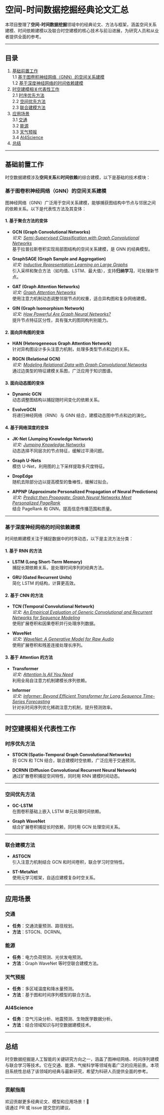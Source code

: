 # **空间-时间数据挖掘经典论文汇总**

本项目整理了**空间-时间数据挖掘**领域中的经典论文、方法与框架，涵盖空间关系建模、时间依赖建模以及联合时空建模的核心技术与前沿进展，为研究人员和从业者提供全面的参考。

---

## **目录**

1. [基础前置工作](#基础前置工作)  
   1.1 [基于图卷积神经网络（GNN）的空间关系建模](#基于图卷积神经网络gnn的空间关系建模)  
   1.2 [基于深度神经网络的时间依赖建模](#基于深度神经网络的时间依赖建模)  
2. [时空建模相关代表性工作](#时空建模相关代表性工作)  
   2.1 [时序优先方法](#时序优先方法)  
   2.2 [空间优先方法](#空间优先方法)  
   2.3 [联合建模方法](#联合建模方法)  
3. [应用场景](#应用场景)  
   3.1 [交通](#交通)  
   3.2 [能源](#能源)  
   3.3 [天气预报](#天气预报)  
   3.4 [AI4Science](#ai4science)  
4. [总结](#总结)

---

## **基础前置工作**

时空数据建模涉及**空间关系**和**时间依赖**的综合建模，以下是基础的技术模块：

### **基于图卷积神经网络（GNN）的空间关系建模**

图神经网络（GNN）广泛用于空间关系建模，能够捕获图结构中节点与邻居之间的依赖关系。以下是代表性方法及其变体：

#### **1. 基于聚合方法的变体**
- **GCN (Graph Convolutional Networks)**  
  *论文: [Semi-Supervised Classification with Graph Convolutional Networks](https://arxiv.org/abs/1609.02907)*  
  基于拉普拉斯卷积实现局部图结构的空间关系建模，是 GNN 的经典模型。

- **GraphSAGE (Graph Sample and Aggregation)**  
  *论文: [Inductive Representation Learning on Large Graphs](https://arxiv.org/abs/1706.02216)*  
  引入采样和聚合方法（如均值、LSTM、最大值），支持**归纳学习**，可处理新节点。

- **GAT (Graph Attention Networks)**  
  *论文: [Graph Attention Networks](https://arxiv.org/abs/1710.10903)*  
  使用注意力机制动态调整邻居节点的权重，适合异构图和复杂网络建模。

- **GIN (Graph Isomorphism Network)**  
  *论文: [How Powerful Are Graph Neural Networks?](https://arxiv.org/abs/1810.00826)*  
  提升节点特征区分性，具有强大的图同构判别能力。

#### **2. 面向异构图的变体**
- **HAN (Heterogeneous Graph Attention Network)**  
  针对异构图设计多头注意力机制，处理多类型节点和边的关系。

- **RGCN (Relational GCN)**  
  *论文: [Modeling Relational Data with Graph Convolutional Networks](https://arxiv.org/abs/1703.06103)*  
  通过边类型的特征建模关系图，广泛应用于知识图谱。

#### **3. 面向动态图的变体**
- **Dynamic GCN**  
  动态调整图结构以捕捉随时间变化的依赖关系。

- **EvolveGCN**  
  将递归神经网络（RNN）与 GNN 结合，建模动态图中节点和边的演化。

#### **4. 基于网络深度的变体**
- **JK-Net (Jumping Knowledge Network)**  
  *论文: [Jumping Knowledge Networks](https://arxiv.org/abs/1806.03536)*  
  动态选择不同层次的节点特征，缓解过平滑问题。

- **Graph U-Nets**  
  模仿 U-Net，利用图的上下采样提取多尺度特征。

- **DropEdge**  
  随机去除部分边以提高模型的鲁棒性，缓解过拟合。

- **APPNP (Approximate Personalized Propagation of Neural Predictions)**  
  *论文: [Predict then Propagate: Graph Neural Networks Meet Personalized PageRank](https://arxiv.org/abs/1810.05997)*  
  结合 PageRank 和 GNN，提高信息传播范围和质量。

---

### **基于深度神经网络的时间依赖建模**

时间依赖建模关注于捕捉数据中的时序动态，以下是主流方法分类：

#### **1. 基于 RNN 的方法**
- **LSTM (Long Short-Term Memory)**  
  捕捉长期依赖关系，是处理时间序列的经典方法。

- **GRU (Gated Recurrent Units)**  
  简化 LSTM 的结构，计算更高效。

#### **2. 基于 CNN 的方法**
- **TCN (Temporal Convolutional Network)**  
  *论文: [An Empirical Evaluation of Generic Convolutional and Recurrent Networks for Sequence Modeling](https://arxiv.org/abs/1803.01271)*  
  使用扩展卷积和因果卷积并行处理序列数据。

- **WaveNet**  
  *论文: [WaveNet: A Generative Model for Raw Audio](https://arxiv.org/abs/1609.03499)*  
  使用扩展卷积和残差连接处理长序列。

#### **3. 基于 Attention 的方法**
- **Transformer**  
  *论文: [Attention Is All You Need](https://arxiv.org/abs/1706.03762)*  
  利用全局自注意力机制建模长序列依赖。

- **Informer**  
  *论文: [Informer: Beyond Efficient Transformer for Long Sequence Time-Series Forecasting](https://arxiv.org/abs/2012.07436)*  
  针对长时间序列优化稀疏注意力机制，提升预测效率。

---

## **时空建模相关代表性工作**

### **时序优先方法**
- **STGCN (Spatio-Temporal Graph Convolutional Networks)**  
  将 GCN 和 TCN 结合，联合建模时空依赖，广泛应用于交通预测。  

- **DCRNN (Diffusion Convolutional Recurrent Neural Network)**  
  通过扩散卷积捕捉空间特性，同时用 RNN 建模时间动态。

---

### **空间优先方法**
- **GC-LSTM**  
  在图卷积基础上嵌入 LSTM 单元处理时间依赖。

- **Graph WaveNet**  
  结合扩展卷积捕捉长时依赖，同时用 GCN 处理空间关系。

---

### **联合建模方法**
- **ASTGCN**  
  引入注意力机制结合 GCN 和时间卷积，联合学习时空特性。  

- **ST-MetaNet**  
  使用元学习框架，自适应建模复杂时空关系。

---

## **应用场景**

### **交通**
- **任务**：交通流量预测、路径规划。  
- **方法**：STGCN、DCRNN。

### **能源**
- **任务**：电力负荷预测、光伏发电预测。  
- **方法**：Graph WaveNet 等时空联合建模方法。

### **天气预报**
- **任务**：多区域温度和降水量预测。  
- **方法**：基于图和时间序列模型的联合方法。

### **AI4Science**
- **任务**：空气污染分析、地震预测、生物医学数据分析。  
- **方法**：结合领域知识与时空数据建模技术。

---

## **总结**

时空数据挖掘是人工智能的关键研究方向之一，涵盖了图神经网络、时间序列建模与联合学习等技术。它在交通、能源、气候科学等领域有着广泛的应用前景。本项目系统性总结了该领域的经典与最新研究，希望为科研人员提供全面的参考。

---

### **贡献指南**

欢迎贡献更多经典论文、模型和应用场景！🎉  
请通过 PR 或 issue 提交您的建议。
